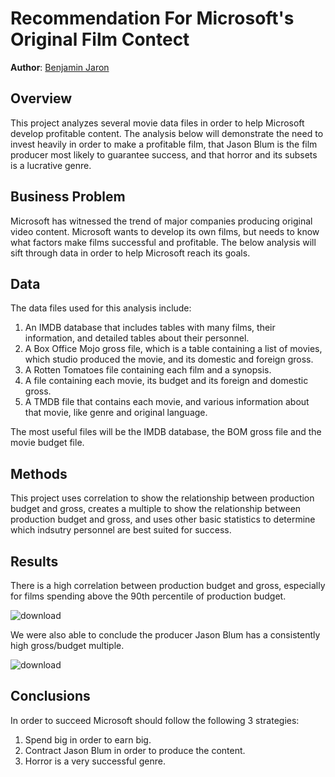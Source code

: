 

# Recommendation For Microsoft's Original Film Contect

**Author**: [Benjamin Jaron](mailto:bmjaron@gmail.com)

## Overview 

This project analyzes several movie data files in order to help Microsoft develop profitable content. The analysis below will demonstrate the need to invest heavily in order to make a profitable film, that Jason Blum is the film producer most likely to guarantee success, and that horror and its subsets is a lucrative genre.

## Business Problem

Microsoft has witnessed the trend of major companies producing original video content. Microsoft wants to develop its own films, but needs to know what factors make films successful and profitable. The below analysis will sift through data in order to help Microsoft reach its goals. 

## Data 

The data files used for this analysis include:

1. An IMDB database that includes tables with many films, their information, and detailed tables about their personnel.
2. A Box Office Mojo gross file, which is a table containing a list of movies, which studio produced the movie, and its domestic and foreign gross. 
3. A Rotten Tomatoes file containing each film and a synopsis. 
4. A file containing each movie, its budget and its foreign and domestic gross. 
5. A TMDB file that contains each movie, and various information about that movie, like genre and original language. 

The most useful files will be the IMDB database, the BOM gross file and the movie budget file. 

## Methods 

This project uses correlation to show the relationship between production budget and gross, creates a multiple to show the relationship between production budget and gross, and uses other basic statistics to determine which indsutry personnel are best suited for success. 

## Results 

There is a high correlation between production budget and gross, especially for films spending above the 90th percentile of production budget. 

![download](https://user-images.githubusercontent.com/115658357/209896336-6f86cc24-ba11-43a0-874b-df1f680c3345.png)

We were also able to conclude the producer Jason Blum has a consistently high gross/budget multiple. 

![download](https://user-images.githubusercontent.com/115658357/209896504-d61dca7a-599a-48f1-bb96-55c7c3d01360.png)

## Conclusions 

In order to succeed Microsoft should follow the following 3 strategies: 

 1. Spend big in order to earn big. 
 2. Contract Jason Blum in order to produce the content. 
 3. Horror is a very successful genre. 
